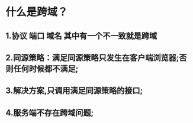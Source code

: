# 什么是跨域？

## 1.协议    端口    域名 其中有一个不一致就是跨域

## 2.同源策略：满足同源策略只发生在客户端浏览器;否则任何时候都不满足;

## 3.解决方案,只调用满足同源策略的接口;

## 4.服务端不存在跨域问题;

